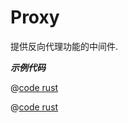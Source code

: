 # Proxy

提供反向代理功能的中间件.

_**示例代码**_ 

<CodeGroup>
  <CodeGroupItem title="main.rs" active>

@[code rust](../../../../codes/proxy-simple/src/main.rs)

  </CodeGroupItem>
  <CodeGroupItem title="Cargo.toml">

@[code rust](../../../../codes/proxy-simple/Cargo.toml)

  </CodeGroupItem>
</CodeGroup>

